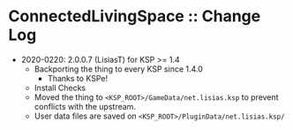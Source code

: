 # ConnectedLivingSpace :: Change Log

* 2020-0220: 2.0.0.7 (LisiasT) for KSP >= 1.4
	+ Backporting the thing to every KSP since 1.4.0
		- Thanks to KSPe!
	+ Install Checks
	+ Moved the thing to `<KSP_ROOT>/GameData/net.lisias.ksp` to prevent conflicts with the upstream.
	+ User data files are saved on `<KSP_ROOT>/PluginData/net.lisias.ksp/`
